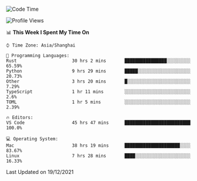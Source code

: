 <!--START_SECTION:waka-->
![Code Time](http://img.shields.io/badge/Code%20Time-835%20hrs%2055%20mins-blue)

![Profile Views](http://img.shields.io/badge/Profile%20Views-6-blue)

📊 **This Week I Spent My Time On** 

```text
⌚︎ Time Zone: Asia/Shanghai

💬 Programming Languages: 
Rust                     30 hrs 2 mins       ████████████████░░░░░░░░░   65.59% 
Python                   9 hrs 29 mins       █████░░░░░░░░░░░░░░░░░░░░   20.73% 
Other                    3 hrs 20 mins       █░░░░░░░░░░░░░░░░░░░░░░░░   7.29% 
TypeScript               1 hr 11 mins        ░░░░░░░░░░░░░░░░░░░░░░░░░   2.6% 
TOML                     1 hr 5 mins         ░░░░░░░░░░░░░░░░░░░░░░░░░   2.39%

🔥 Editors: 
VS Code                  45 hrs 47 mins      █████████████████████████   100.0%

💻 Operating System: 
Mac                      38 hrs 19 mins      █████████████████████░░░░   83.67% 
Linux                    7 hrs 28 mins       ████░░░░░░░░░░░░░░░░░░░░░   16.33%

```


 Last Updated on 19/12/2021
<!--END_SECTION:waka-->
